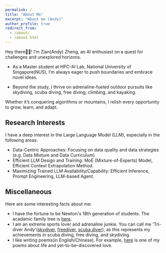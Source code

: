 ```yaml
---
permalink: /
title: "About Me"
excerpt: "About me (Andy)"
author_profile: true
redirect_from: 
  - /about/
  - /about.html
---
```

Hey there👋🏻! I’m Zian(Andy) Zheng, an AI enthusiast on a quest for challenges and unexplored horizons.

- As a Master student at HPC-AI Lab, National University of Singapore(NUS), I’m always eager to push boundaries and embrace novel ideas. 

- Beyond the study, I thrive on adrenaline-fueled outdoor pursuits like skydiving, scuba diving, free diving, climbing, and kayaking. 

Whether it’s conquering algorithms or mountains, I relish every opportunity to grow, learn, and adapt.

Research Interests
------
I have a deep interest in the Large Language Model (LLM), especially in the following areas:
- Data-Centric Approaches: Focusing on data quality and data strategies (e.g. Data Mixture and Data Curriculum)
- Efficient LLM Design and Training: MoE (Mixture-of-Experts) Model, Efficient Context Extrapolation Method.
- Maximizing Trained LLM Availability/Capability: Efficient Inference, Prompt Engineering, LLM-based Agent.

<!-- ![Overview of My Research Interest](/images/research_interests.png) -->

Miscellaneous
------
Here are some interesting facts about me: 
- I have the fortune to be Newton's 18th generation of students. The acadamic family tree is [here](/images/AcademicFamilyTree.png).
- I am an extreme sports lover and adrenaline junkie. You can call me 'Tri-diver Andy'([skydiver](/images/USPA-A.jpeg), [freediver](/images/AIDA-2star.png), [scuba diver](/images/AOW.jpg)), as this represents my achievements in scuba diving, free diving, and skydiving.
- I like writing poems(in English/Chinese). For example, [here](/images/poem.png) is one of my poems about life and yet-to-be-discovered love.

